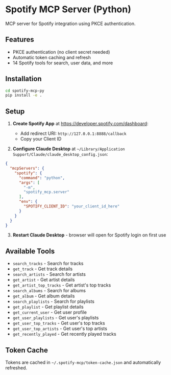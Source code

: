 # Spotify MCP Server (Python)

MCP server for Spotify integration using PKCE authentication.

## Features

- PKCE authentication (no client secret needed)
- Automatic token caching and refresh
- 14 Spotify tools for search, user data, and more

## Installation

```bash
cd spotify-mcp-py
pip install -e .
```

## Setup

1. **Create Spotify App** at https://developer.spotify.com/dashboard:
   - Add redirect URI: `http://127.0.0.1:8888/callback`
   - Copy your Client ID

2. **Configure Claude Desktop** at `~/Library/Application Support/Claude/claude_desktop_config.json`:

```json
{
  "mcpServers": {
    "spotify": {
      "command": "python",
      "args": [
        "-m",
        "spotify_mcp.server"
      ],
      "env": {
        "SPOTIFY_CLIENT_ID": "your_client_id_here"
      }
    }
  }
}
```

3. **Restart Claude Desktop** - browser will open for Spotify login on first use

## Available Tools

- `search_tracks` - Search for tracks
- `get_track` - Get track details
- `search_artists` - Search for artists
- `get_artist` - Get artist details
- `get_artist_top_tracks` - Get artist's top tracks
- `search_albums` - Search for albums
- `get_album` - Get album details
- `search_playlists` - Search for playlists
- `get_playlist` - Get playlist details
- `get_current_user` - Get user profile
- `get_user_playlists` - Get user's playlists
- `get_user_top_tracks` - Get user's top tracks
- `get_user_top_artists` - Get user's top artists
- `get_recently_played` - Get recently played tracks

## Token Cache

Tokens are cached in `~/.spotify-mcp/token-cache.json` and automatically refreshed.
